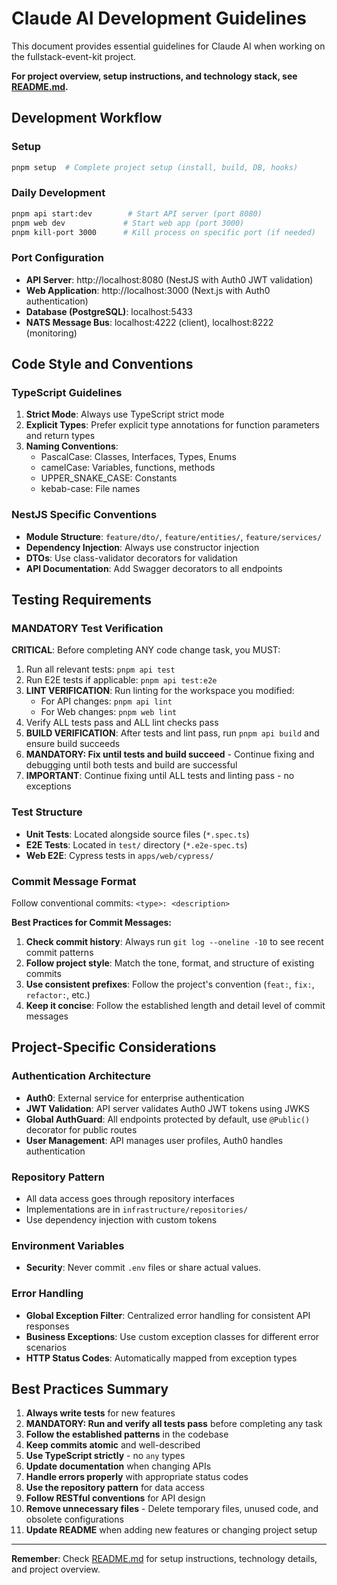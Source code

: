# Claude AI Development Guidelines

This document provides essential guidelines for Claude AI when working on the fullstack-event-kit project.

**For project overview, setup instructions, and technology stack, see [README.md](README.md).**

## Development Workflow

### Setup

```bash
pnpm setup  # Complete project setup (install, build, DB, hooks)
```

### Daily Development

```bash
pnpm api start:dev        # Start API server (port 8080)
pnpm web dev             # Start web app (port 3000)
pnpm kill-port 3000      # Kill process on specific port (if needed)
```

### Port Configuration

- **API Server**: http://localhost:8080 (NestJS with Auth0 JWT validation)
- **Web Application**: http://localhost:3000 (Next.js with Auth0 authentication)
- **Database (PostgreSQL)**: localhost:5433
- **NATS Message Bus**: localhost:4222 (client), localhost:8222 (monitoring)

## Code Style and Conventions

### TypeScript Guidelines

1. **Strict Mode**: Always use TypeScript strict mode
2. **Explicit Types**: Prefer explicit type annotations for function parameters and return types
3. **Naming Conventions**:
   - PascalCase: Classes, Interfaces, Types, Enums
   - camelCase: Variables, functions, methods
   - UPPER_SNAKE_CASE: Constants
   - kebab-case: File names

### NestJS Specific Conventions

- **Module Structure**: `feature/dto/`, `feature/entities/`, `feature/services/`
- **Dependency Injection**: Always use constructor injection
- **DTOs**: Use class-validator decorators for validation
- **API Documentation**: Add Swagger decorators to all endpoints

## Testing Requirements

### MANDATORY Test Verification

**CRITICAL**: Before completing ANY code change task, you MUST:

1. Run all relevant tests: `pnpm api test`
2. Run E2E tests if applicable: `pnpm api test:e2e`
3. **LINT VERIFICATION**: Run linting for the workspace you modified:
   - For API changes: `pnpm api lint`
   - For Web changes: `pnpm web lint`
4. Verify ALL tests pass and ALL lint checks pass
5. **BUILD VERIFICATION**: After tests and lint pass, run `pnpm api build` and ensure build succeeds
6. **MANDATORY: Fix until tests and build succeed** - Continue fixing and debugging until both tests and build are successful
7. **IMPORTANT**: Continue fixing until ALL tests and linting pass - no exceptions

### Test Structure

- **Unit Tests**: Located alongside source files (`*.spec.ts`)
- **E2E Tests**: Located in `test/` directory (`*.e2e-spec.ts`)
- **Web E2E**: Cypress tests in `apps/web/cypress/`

### Commit Message Format

Follow conventional commits: `<type>: <description>`

**Best Practices for Commit Messages:**

1. **Check commit history**: Always run `git log --oneline -10` to see recent commit patterns
2. **Follow project style**: Match the tone, format, and structure of existing commits
3. **Use consistent prefixes**: Follow the project's convention (`feat:`, `fix:`, `refactor:`, etc.)
4. **Keep it concise**: Follow the established length and detail level of commit messages

## Project-Specific Considerations

### Authentication Architecture

- **Auth0**: External service for enterprise authentication
- **JWT Validation**: API server validates Auth0 JWT tokens using JWKS
- **Global AuthGuard**: All endpoints protected by default, use `@Public()` decorator for public routes
- **User Management**: API manages user profiles, Auth0 handles authentication

### Repository Pattern

- All data access goes through repository interfaces
- Implementations are in `infrastructure/repositories/`
- Use dependency injection with custom tokens

### Environment Variables

- **Security**: Never commit `.env` files or share actual values.

### Error Handling

- **Global Exception Filter**: Centralized error handling for consistent API responses
- **Business Exceptions**: Use custom exception classes for different error scenarios
- **HTTP Status Codes**: Automatically mapped from exception types

## Best Practices Summary

1. **Always write tests** for new features
2. **MANDATORY: Run and verify all tests pass** before completing any task
3. **Follow the established patterns** in the codebase
4. **Keep commits atomic** and well-described
5. **Use TypeScript strictly** - no `any` types
6. **Update documentation** when changing APIs
7. **Handle errors properly** with appropriate status codes
8. **Use the repository pattern** for data access
9. **Follow RESTful conventions** for API design
10. **Remove unnecessary files** - Delete temporary files, unused code, and obsolete configurations
11. **Update README** when adding new features or changing project setup

---

**Remember**: Check [README.md](README.md) for setup instructions, technology details, and project overview.
